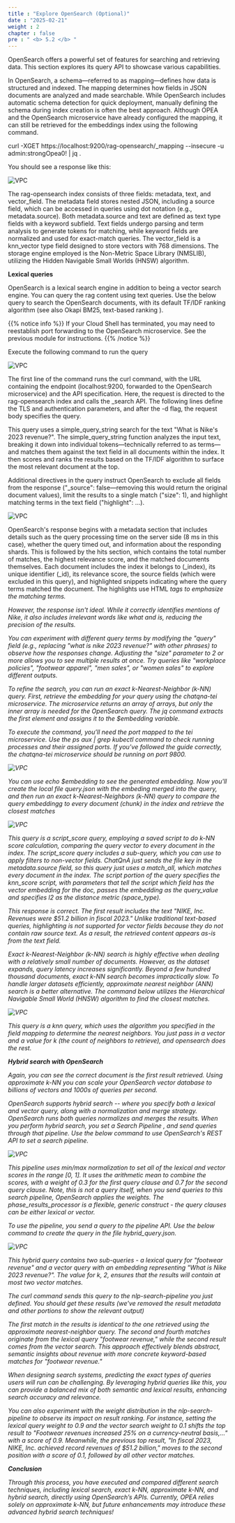 ```yaml
---
title : "Explore OpenSearch (Optional)"
date : "2025-02-21"
weight : 2
chapter : false
pre : " <b> 5.2 </b> "
---
```

OpenSearch offers a powerful set of features for searching and retrieving data. This section explores its query API to showcase various capabilities.

In OpenSearch, a schema—referred to as mapping—defines how data is structured and indexed. The mapping determines how fields in JSON documents are analyzed and made searchable. While OpenSearch includes automatic schema detection for quick deployment, manually defining the schema during index creation is often the best approach. Although OPEA and the OpenSearch microservice have already configured the mapping, it can still be retrieved for the embeddings index using the following command.

curl -XGET https://localhost:9200/rag-opensearch/_mapping --insecure -u admin:strongOpea0! | jq .

You should see a response like this:

![VPC](/images/image093.png)

The rag-opensearch index consists of three fields: metadata, text, and vector_field. The metadata field stores nested JSON, including a source field, which can be accessed in queries using dot notation (e.g., metadata.source). Both metadata.source and text are defined as text type fields with a keyword subfield. Text fields undergo parsing and term analysis to generate tokens for matching, while keyword fields are normalized and used for exact-match queries. The vector_field is a knn_vector type field designed to store vectors with 768 dimensions. The storage engine employed is the Non-Metric Space Library (NMSLIB), utilizing the Hidden Navigable Small Worlds (HNSW) algorithm.

**Lexical queries**

OpenSearch is a lexical search engine in addition to being a vector search engine. You can query the rag content using text queries. Use the below query to search the OpenSearch documents, with its default TF/IDF ranking algorithm (see also Okapi BM25, text-based ranking ).

{{% notice info %}}
If your Cloud Shell has terminated, you may need to reestablish port forwarding to the OpenSearch microservice. See the previous module for instructions.
{{% /notice %}}

Execute the following command to run the query

![VPC](/images/image094.png)

The first line of the command runs the curl command, with the URL containing the endpoint (localhost:9200, forwarded to the OpenSearch microservice) and the API specification. Here, the request is directed to the rag-opensearch index and calls the _search API. The following lines define the TLS and authentication parameters, and after the -d flag, the request body specifies the query.

This query uses a simple_query_string search for the text "What is Nike's 2023 revenue?". The simple_query_string function analyzes the input text, breaking it down into individual tokens—technically referred to as terms—and matches them against the text field in all documents within the index. It then scores and ranks the results based on the TF/IDF algorithm to surface the most relevant document at the top.

Additional directives in the query instruct OpenSearch to exclude all fields from the response ("_source": false—removing this would return the original document values), limit the results to a single match ("size": 1), and highlight matching terms in the text field ("highlight": ...).

![VPC](/images/image095.png)

OpenSearch's response begins with a metadata section that includes details such as the query processing time on the server side (8 ms in this case), whether the query timed out, and information about the responding shards. This is followed by the hits section, which contains the total number of matches, the highest relevance score, and the matched documents themselves. Each document includes the index it belongs to (_index), its unique identifier (_id), its relevance score, the source fields (which were excluded in this query), and highlighted snippets indicating where the query terms matched the document. The highlights use HTML <em> tags to emphasize the matching terms.

However, the response isn't ideal. While it correctly identifies mentions of Nike, it also includes irrelevant words like what and is, reducing the precision of the results.

You can experiment with different query terms by modifying the "query" field (e.g., replacing "what is nike 2023 revenue?" with other phrases) to observe how the responses change. Adjusting the "size" parameter to 2 or more allows you to see multiple results at once. Try queries like "workplace policies", "footwear apparel", "men sales", or "women sales" to explore different outputs.

To refine the search, you can run an exact k-Nearest-Neighbor (k-NN) query. First, retrieve the embedding for your query using the chatqna-tei microservice. The microservice returns an array of arrays, but only the inner array is needed for the OpenSearch query. The jq command extracts the first element and assigns it to the $embedding variable.

To execute the command, you’ll need the port mapped to the tei microservice. Use the ps aux | grep kubectl command to check running processes and their assigned ports. If you've followed the guide correctly, the chatqna-tei microservice should be running on port 9800.

![VPC](/images/image096.png)

You can use echo $embedding to see the generated embedding. Now you'll create the local file query.json with the embeding merged into the query, and then run an exact k-Nearest-Neighbors (k-NN) query to compare the query embeddingg to every document (chunk) in the index and retrieve the closest matches

![VPC](/images/image097.png)

This query is a script_score query, employing a saved script to do k-NN score calculation, comparing the query vector to every document in the index. The script_score query includes a sub-query, which you can use to apply filters to non-vector fields. ChatQnA just sends the file key in the metadata.source field, so this query just uses a match_all, which matches every document in the index. The script portion of the query specifies the knn_score script, with parameters that tell the script which field has the vector embedding for the doc, passes the embedding as the query_value and specifies l2 as the distance metric (space_type).

This response is correct. The first result includes the text "NIKE, Inc. Revenues were $51.2 billion in fiscal 2023." Unlike traditional text-based queries, highlighting is not supported for vector fields because they do not contain raw source text. As a result, the retrieved content appears as-is from the text field.

Exact k-Nearest-Neighbor (k-NN) search is highly effective when dealing with a relatively small number of documents. However, as the dataset expands, query latency increases significantly. Beyond a few hundred thousand documents, exact k-NN search becomes impractically slow. To handle larger datasets efficiently, approximate nearest neighbor (ANN) search is a better alternative. The command below utilizes the Hierarchical Navigable Small World (HNSW) algorithm to find the closest matches.

![VPC](/images/image098.png)

This query is a knn query, which uses the algorithm you specified in the field mapping to determine the nearest neighbors. You just pass in a vector and a value for k (the count of neighbors to retrieve), and opensearch does the rest.

**Hybrid search with OpenSearch**

Again, you can see the correct document is the first result retrieved. Using approximate k-NN you can scale your OpenSearch vector database to billions of vectors and 1000s of queries per second.

OpenSearch supports hybrid search  -- where you specify both a lexical and vector query, along with a normalization and merge strategy. OpenSearch runs both queries normalizes and merges the results. When you perform hybrid search, you set a Search Pipeline , and send queries through that pipeline. Use the below command to use OpenSearch's REST API to set a search pipeline.

![VPC](/images/image099.png)

This pipeline uses min/max normalization  to set all of the lexical and vector scores in the range [0, 1]. It uses the arithmetic mean to combine the scores, with a weight of 0.3 for the first query clause and 0.7 for the second query clause. Note, this is not a query itself, when you send queries to this search pipeline, OpenSearch applies the weights. The phase_results_processor is a flexible, generic construct - the query clauses can be either lexical or vector.

To use the pipeline, you send a query to the pipeline API. Use the below command to create the query in the file hybrid_query.json.

![VPC](/images/image100.png)

This hybrid query contains two sub-queries - a lexical query for "footwear revenue" and a vector query with an embedding representing "What is Nike 2023 revenue?". The value for k, 2, ensures that the results will contain at most two vector matches.

The curl command sends this query to the nlp-search-pipeline you just defined. You should get these results (we've removed the result metadata and other portions to show the relevant output)

The first match in the results is identical to the one retrieved using the approximate nearest-neighbor query. The second and fourth matches originate from the lexical query "footwear revenue," while the second result comes from the vector search. This approach effectively blends abstract, semantic insights about revenue with more concrete keyword-based matches for "footwear revenue."

When designing search systems, predicting the exact types of queries users will run can be challenging. By leveraging hybrid queries like this, you can provide a balanced mix of both semantic and lexical results, enhancing search accuracy and relevance.

You can also experiment with the weight distribution in the nlp-search-pipeline to observe its impact on result ranking. For instance, setting the lexical query weight to 0.9 and the vector search weight to 0.1 shifts the top result to "Footwear revenues increased 25% on a currency-neutral basis,..." with a score of 0.9. Meanwhile, the previous top result, "In fiscal 2023, NIKE, Inc. achieved record revenues of $51.2 billion," moves to the second position with a score of 0.1, followed by all other vector matches.

**Conclusion**

Through this process, you have executed and compared different search techniques, including lexical search, exact k-NN, approximate k-NN, and hybrid search, directly using OpenSearch’s APIs. Currently, OPEA relies solely on approximate k-NN, but future enhancements may introduce these advanced hybrid search techniques!

